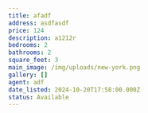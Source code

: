 ```yaml
---
title: afadf
address: asdfasdf
price: 124
description: a1212r
bedrooms: 2
bathrooms: 2
square_feet: 3
main_image: /img/uploads/new-york.png
gallery: []
agent: adf
date_listed: 2024-10-20T17:58:00.000Z
status: Available
---
```

